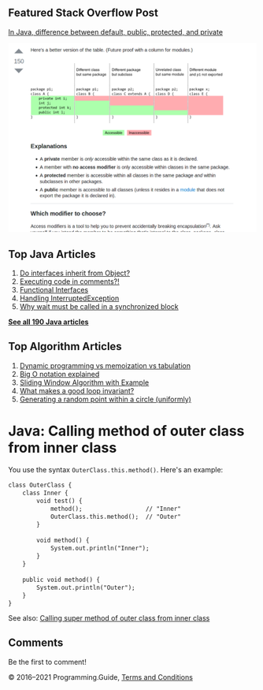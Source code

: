 <span class="underline"></span>

<span class="underline"></span>

Featured Stack Overflow Post
----------------------------

[In Java, difference between default, public, protected, and private](https://stackoverflow.com/a/33627846/276052)  
  
[<img src="../images/so-featured-33627846.png" alt="StackOverflow screenshot thumbnail" class="screenshot" />](https://stackoverflow.com/a/33627846/276052)

<span class="underline"></span>

Top Java Articles
-----------------

1.  [Do interfaces inherit from Object?](do-interfaces-inherit-from-object.html)
2.  [Executing code in comments?!](executing-code-in-comments.html)
3.  [Functional Interfaces](functional-interfaces.html)
4.  [Handling InterruptedException](handling-interrupted-exceptions.html)
5.  [Why wait must be called in a synchronized block](why-wait-must-be-in-synchronized.html)

[**See all 190 Java articles**](index.html)

Top Algorithm Articles
----------------------

1.  [Dynamic programming vs memoization vs tabulation](../dynamic-programming-vs-memoization-vs-tabulation.html)
2.  [Big O notation explained](../big-o-notation-explained.html)
3.  [Sliding Window Algorithm with Example](../sliding-window-example.html)
4.  [What makes a good loop invariant?](../what-makes-a-good-loop-invariant.html)
5.  [Generating a random point within a circle (uniformly)](../random-point-within-circle.html)

Java: Calling method of outer class from inner class
====================================================

You use the syntax `OuterClass.this.method()`. Here's an example:

    class OuterClass {
        class Inner {
            void test() {
                method();                  // "Inner"
                OuterClass.this.method();  // "Outer"
            }

            void method() {
                System.out.println("Inner");
            }
        }

        public void method() {
            System.out.println("Outer");
        }
    }

See also: [Calling super method of outer class from inner class](calling-super-method-of-outer-class-from-inner-class.html)

Comments
--------

Be the first to comment!

© 2016–2021 Programming.Guide, [Terms and Conditions](../terms-and-conditions.html)
